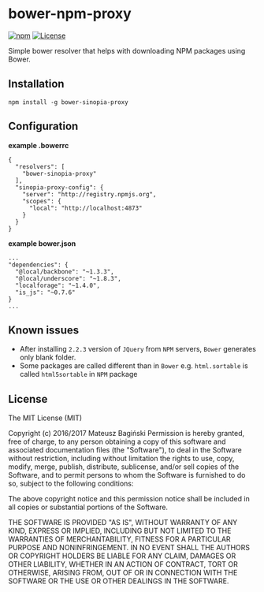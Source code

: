 # bower-npm-proxy
[![npm](https://img.shields.io/npm/v/bower-sinopia-proxy.svg?style=flat)](https://www.npmjs.com/package/bower-sinopia-proxy)
[![License](https://img.shields.io/badge/license-MIT-green.svg?style=flat)](http://opensource.org/licenses/MIT)

Simple bower resolver that helps with downloading NPM packages using Bower.

## Installation
```
npm install -g bower-sinopia-proxy
```

## Configuration
**example .bowerrc**
```
{
  "resolvers": [
    "bower-sinopia-proxy"
  ],
  "sinopia-proxy-config": {
    "server": "http://registry.npmjs.org",
    "scopes": {
      "local": "http://localhost:4873"
    }
  }
}
```

**example bower.json**
```
...
"dependencies": {
  "@local/backbone": "~1.3.3",
  "@local/underscore": "~1.8.3",
  "localforage": "~1.4.0",
  "is_js": "~0.7.6"
}
...
```

## Known issues
- After installing `2.2.3` version of `JQuery` from `NPM` servers, `Bower` generates only blank folder.
- Some packages are called different than in `Bower` e.g. `html.sortable` is called `html5sortable` in `NPM` package 

## License
The MIT License (MIT)

Copyright (c) 2016/2017 Mateusz Bagiński
Permission is hereby granted, free of charge, to any person obtaining a copy of this software and associated documentation files (the "Software"), to deal in the Software without restriction, including without limitation the rights to use, copy, modify, merge, publish, distribute, sublicense, and/or sell copies of the Software, and to permit persons to whom the Software is furnished to do so, subject to the following conditions:

The above copyright notice and this permission notice shall be included in all copies or substantial portions of the Software.

THE SOFTWARE IS PROVIDED "AS IS", WITHOUT WARRANTY OF ANY KIND, EXPRESS OR IMPLIED, INCLUDING BUT NOT LIMITED TO THE WARRANTIES OF MERCHANTABILITY, FITNESS FOR A PARTICULAR PURPOSE AND NONINFRINGEMENT. IN NO EVENT SHALL THE AUTHORS OR COPYRIGHT HOLDERS BE LIABLE FOR ANY CLAIM, DAMAGES OR OTHER LIABILITY, WHETHER IN AN ACTION OF CONTRACT, TORT OR OTHERWISE, ARISING FROM, OUT OF OR IN CONNECTION WITH THE SOFTWARE OR THE USE OR OTHER DEALINGS IN THE SOFTWARE.

